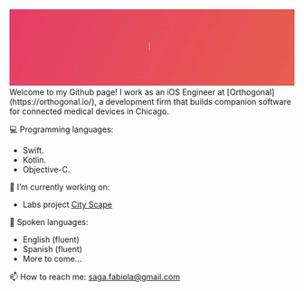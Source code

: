  <div align="center"><img src="https://github.com/FabiolaSaga/FabiolaSaga/blob/main/nameBanner.gif"/></div>
Welcome to my Github page! I work as an iOS Engineer at [Orthogonal](https://orthogonal.io/), a development firm that builds companion software for connected medical devices in Chicago.

💻 Programming languages:  
- Swift.  
- Kotlin. 
- Objective-C. 

🔭 I’m currently working on:  
- Labs project [City Scape](https://github.com/Lambda-School-Labs/cityspire-ios-h/tree/master/labs-ios-starter.xcodeproj/project.xcworkspace)
  
💬 Spoken languages:  
- English (fluent)
- Spanish (fluent)
- More to come...

📫 How to reach me: saga.fabiola@gmail.com

<!--
**FabiolaSaga/FabiolaSaga** is a ✨ _special_ ✨ repository because its `README.md` (this file) appears on your GitHub profile.

Here are some ideas to get you started:

- 🔭 I’m currently working on ...
- 🌱 I’m currently learning ...
- 👯 I’m looking to collaborate on ...
- 🤔 I’m looking for help with ...
- 💬 Ask me about ...
- 📫 How to reach me: ...
- 😄 Pronouns: ...
- ⚡ Fun fact: ...
-->
